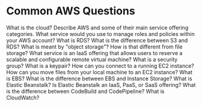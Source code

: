 # Common AWS Questions

What is the cloud?
Describe AWS and some of their main service offering categories.
What service would you use to manage roles and policies within your AWS account?
What is RDS?
What is the difference between S3 and RDS?
What is meant by "object storage"? How is that different from file storage?
What service is an IaaS offering that allows users to reserve a scalable and configurable remote virtual machine?
What is a security group?
What is a keypair?
How can you connect to a running EC2 instance?
How can you move files from your local machine to an EC2 instance?
What is EBS?
What is the difference between EBS and Instance Storage?
What is Elastic Beanstalk?
Is Elastic Beanstalk an IaaS, PaaS, or SaaS offering?
What is the difference between CodeBuild and CodePipeline?
What is CloudWatch?

